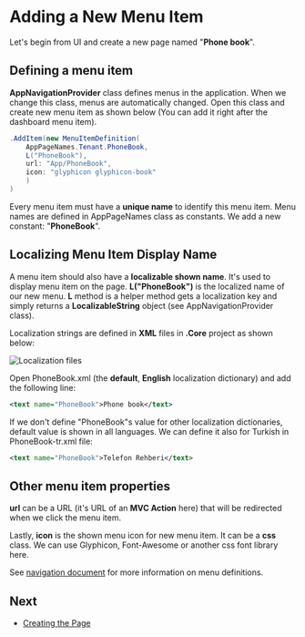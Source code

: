 # Adding a New Menu Item

Let's begin from UI and create a new page named "**Phone book**".

## Defining a menu item

**AppNavigationProvider** class defines menus in the application. When
we change this class, menus are automatically changed. Open this class
and create new menu item as shown below (You can add it right after the
dashboard menu item).

```csharp
.AddItem(new MenuItemDefinition(
    AppPageNames.Tenant.PhoneBook,
    L("PhoneBook"),
    url: "App/PhoneBook",
    icon: "glyphicon glyphicon-book"
    )
)
```

Every menu item must have a **unique name** to identify this menu item.
Menu names are defined in AppPageNames class as constants. We add a new
constant: "**PhoneBook**".



## Localizing Menu Item Display Name

A menu item should also have a **localizable shown name**. It's used to
display menu item on the page. **L("PhoneBook")** is the localized name of
our new menu. **L** method is a helper method gets a localization key
and simply returns a **LocalizableString** object (see
AppNavigationProvider class).

Localization strings are defined in **XML** files in **.Core** project
as shown below:

<img src="images/localization-files-5.png" alt="Localization files" class="img-thumbnail" />

Open PhoneBook.xml (the **default**, **English** localization
dictionary) and add the following line:

```xml
<text name="PhoneBook">Phone book</text>
```

If we don't define "PhoneBook"s value for other localization
dictionaries, default value is shown in all languages. We can define it
also for Turkish in PhoneBook-tr.xml file:

```xml
<text name="PhoneBook">Telefon Rehberi</text>
```

## Other menu item properties

**url** can be a URL (it's URL of an **MVC Action** here) that will be
redirected when we click the menu item.

Lastly, **icon** is the shown menu icon for new menu item. It can be a
**css** class. We can use Glyphicon, Font-Awesome or another css font
library here.

See [navigation
document](https://aspnetboilerplate.com/Pages/Documents/Navigation) for
more information on menu definitions.

## Next

- [Creating the Page](Developing-Step-By-Step-Core-Creating-Page.md)